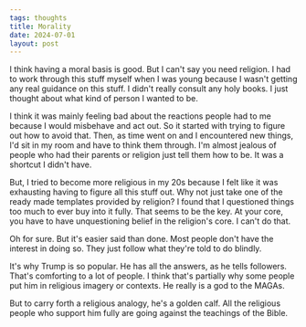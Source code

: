 ```yaml
---
tags: thoughts
title: Morality
date: 2024-07-01
layout: post
---
```


I think having a moral basis is good. But I can't say you need religion. I had to work through this stuff myself when I was young because I wasn't getting any real guidance on this stuff. I didn't really consult any holy books. I just thought about what kind of person I wanted to be.

I think it was mainly feeling bad about the reactions people had to me because I would misbehave and act out. So it started with trying to figure out how to avoid that. Then, as time went on and I encountered new things, I'd sit in my room and have to think them through. I'm almost jealous of people who had their parents or religion just tell them how to be. It was a shortcut I didn't have.

But, I tried to become more religious in my 20s because I felt like it was exhausting having to figure all this stuff out. Why not just take one of the ready made templates provided by religion? I found that I questioned things too much to ever buy into it fully. That seems to be the key. At your core, you have to have unquestioning belief in the religion's core. I can't do that.

Oh for sure. But it's easier said than done. Most people don't have the interest in doing so. They just follow what they're told to do blindly.

It's why Trump is so popular. He has all the answers, as he tells followers. That's comforting to a lot of people. I think that's partially why some people put him in religious imagery or contexts. He really is a god to the MAGAs.

But to carry forth a religious analogy, he's a golden calf. All the religious people who support him fully are going against the teachings of the Bible.
